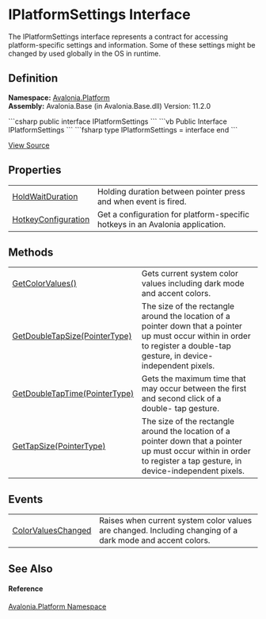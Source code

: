# IPlatformSettings Interface


The IPlatformSettings interface represents a contract for accessing platform-specific settings and information. Some of these settings might be changed by used globally in the OS in runtime.



## Definition
**Namespace:** <a href="N_Avalonia_Platform">Avalonia.Platform</a>  
**Assembly:** Avalonia.Base (in Avalonia.Base.dll) Version: 11.2.0

<Tabs groupId="api-code-preview">
<TabItem value="csharp" label="C#">
```csharp
public interface IPlatformSettings
```
</TabItem>
<TabItem value="vb" label="VB">
```vb
Public Interface IPlatformSettings
```
</TabItem>
<TabItem value="fsharp" label="F#">
```fsharp
type IPlatformSettings = interface end
```
</TabItem>
</Tabs>



<a href="https://github.com/AvaloniaUI/Avalonia/tree/master/src/Avalonia.Base/Platform/IPlatformSettings.cs" title="View the source code">View Source</a>



## Properties
<table>
<tr>
<td><a href="P_Avalonia_Platform_IPlatformSettings_HoldWaitDuration">HoldWaitDuration</a></td>
<td>Holding duration between pointer press and when event is fired.</td>
</tr>
<tr>
<td><a href="P_Avalonia_Platform_IPlatformSettings_HotkeyConfiguration">HotkeyConfiguration</a></td>
<td>Get a configuration for platform-specific hotkeys in an Avalonia application.</td>
</tr>
</table>

## Methods
<table>
<tr>
<td><a href="M_Avalonia_Platform_IPlatformSettings_GetColorValues">GetColorValues()</a></td>
<td>Gets current system color values including dark mode and accent colors.</td>
</tr>
<tr>
<td><a href="M_Avalonia_Platform_IPlatformSettings_GetDoubleTapSize">GetDoubleTapSize(PointerType)</a></td>
<td>The size of the rectangle around the location of a pointer down that a pointer up must occur within in order to register a double-tap gesture, in device-independent pixels.</td>
</tr>
<tr>
<td><a href="M_Avalonia_Platform_IPlatformSettings_GetDoubleTapTime">GetDoubleTapTime(PointerType)</a></td>
<td>Gets the maximum time that may occur between the first and second click of a double- tap gesture.</td>
</tr>
<tr>
<td><a href="M_Avalonia_Platform_IPlatformSettings_GetTapSize">GetTapSize(PointerType)</a></td>
<td>The size of the rectangle around the location of a pointer down that a pointer up must occur within in order to register a tap gesture, in device-independent pixels.</td>
</tr>
</table>

## Events
<table>
<tr>
<td><a href="E_Avalonia_Platform_IPlatformSettings_ColorValuesChanged">ColorValuesChanged</a></td>
<td>Raises when current system color values are changed. Including changing of a dark mode and accent colors.</td>
</tr>
</table>

## See Also


#### Reference
<a href="N_Avalonia_Platform">Avalonia.Platform Namespace</a>  
